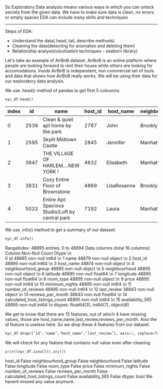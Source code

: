 So Exploratory Data analysis means various ways in which you can unlock secrets from the given data.
We have to make sure data is clean, no errors or empty spaces
EDA can include many skills and techniques
________
Steps of EDA:
- Understand the data(.head,.tail,.describe methods)
- Cleaning the data(detecting for anomalies and deleting them)
- Relationship analysis(visulisation techniques - seaborn library)

Let's take an example of AirBnB dataset. AirBnB is an online platform where people are looking forward to rent their house while others are looking for accomodations. Inside AirBnB is independent, non commercial set of tools and data that shows how AirBnB really works. We will be using their data for our exploratory data analysis. 

We use .head() method of pandas to get first 5 coloumns 
```python 
nyc_df.head()
```
|index|id|name|host\_id|host\_name|neighbourhood\_group|neighbourhood|latitude|longitude|room\_type|price|minimum\_nights|number\_of\_reviews|last\_review|reviews\_per\_month|calculated\_host\_listings\_count|availability\_365|
|---|---|---|---|---|---|---|---|---|---|---|---|---|---|---|---|---|
|0|2539|Clean & quiet apt home by the park|2787|John|Brooklyn|Kensington|40\.64749|-73\.97237|Private room|149|1|9|2018-10-19|0\.21|6|365|
|1|2595|Skylit Midtown Castle|2845|Jennifer|Manhattan|Midtown|40\.75362|-73\.98377|Entire home/apt|225|1|45|2019-05-21|0\.38|2|355|
|2|3647|THE VILLAGE OF HARLEM\.\.\.\.NEW YORK \!|4632|Elisabeth|Manhattan|Harlem|40\.80902|-73\.9419|Private room|150|3|0|NaN|NaN|1|365|
|3|3831|Cozy Entire Floor of Brownstone|4869|LisaRoxanne|Brooklyn|Clinton Hill|40\.68514|-73\.95976|Entire home/apt|89|1|270|2019-07-05|4\.64|1|194|
|4|5022|Entire Apt: Spacious Studio/Loft by central park|7192|Laura|Manhattan|East Harlem|40\.79851|-73\.94399|Entire home/apt|80|10|9|2018-11-19|0\.1|1|0|

We use .info() method to get a summary of our dataset. 
```python
nyc_df.info()
```
RangeIndex: 48895 entries, 0 to 48894
Data columns (total 16 columns):
    Column                          Non-Null Count  Dtype    \n                      
 0   id                              48895 non-null  int64   \n
 1   name                            48879 non-null  object  \n
 2   host_id                         48895 non-null  int64   \n
 3   host_name                       48874 non-null  object  \n
 4   neighbourhood_group             48895 non-null  object  \n
 5   neighbourhood                   48895 non-null  object  \n
 6   latitude                        48895 non-null  float64 \n
 7   longitude                       48895 non-null  float64 \n
 8   room_type                       48895 non-null  object  \n
 9   price                           48895 non-null  int64   \n
 10  minimum_nights                  48895 non-null  int64   \n
 11  number_of_reviews               48895 non-null  int64   \n
 12  last_review                     38843 non-null  object  \n
 13  reviews_per_month               38843 non-null  float64 \n
 14  calculated_host_listings_count  48895 non-null  int64   \n
 15  availability_365                48895 non-null  int64   \n
dtypes: float64(3), int64(7), object(6)

We get to know that there are 15 features, out of which 4 have missing values, those are host_name,name,last_review,reviews_per_month. Also the id feature is useless here. So we drop these 4 features from our dataset. 
```python
nyc_df.drop([‘id’,’name’,’host_name’,’last_review’], axis=1, inplace=True)
```
We will check for any feature that contains null value even after cleaning

```python
print(nyc_df.isnull().any())
```
host_id                           False
neighbourhood_group               False
neighbourhood                     False
latitude                          False
longitude                         False
room_type                         False
price                             False
minimum_nights                    False
number_of_reviews                 False
reviews_per_month                 False
calculated_host_listings_count    False
availability_365                  False
dtype: bool
We havent missed any value anymore. 


